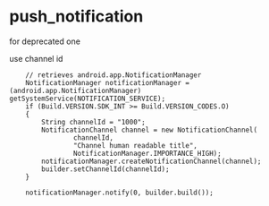 # push_notification


for deprecated one

use channel id

        // retrieves android.app.NotificationManager
        NotificationManager notificationManager = (android.app.NotificationManager) getSystemService(NOTIFICATION_SERVICE);
        if (Build.VERSION.SDK_INT >= Build.VERSION_CODES.O)
        {
            String channelId = "1000";
            NotificationChannel channel = new NotificationChannel(
                    channelId,
                    "Channel human readable title",
                    NotificationManager.IMPORTANCE_HIGH);
            notificationManager.createNotificationChannel(channel);
            builder.setChannelId(channelId);
        }

        notificationManager.notify(0, builder.build());
